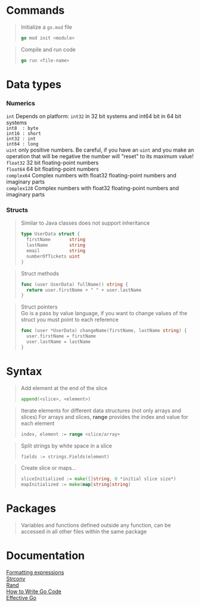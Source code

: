 # Commands

>Initialize a `go.mod` file
>```go
> go mod init <module>
>```


>Compile and run code
>```go
>go run <file-name>
>```

# Data types

### Numerics
`int`  	Depends on platform: `int32` in 32 bit systems and int64 bit in 64 bit systems</br>
`int8  : byte`</br>
`int16 : short`</br>
`int32 : int`</br>
`int64 : long`</br>
`uint` only positive numbers. Be careful, if you have an `uint` and you make an operation that will be negative the number will "reset" to its maximum value!</br>
`float32` 32 bit floating-point numbers</br>
`float64` 64 bit floating-point numbers</br>
`complex64` Complex numbers with float32 floating-point numbers and imaginary parts</br>
`complex128` Complex numbers with float32 floating-point numbers and imaginary parts</br>

### Structs

>
>Similar to Java classes does not support inheritance
>```go
>type UserData struct {
>	firstName       string
>	lastName        string
>	email           string
>	numberOfTickets uint
>}
>```

>Struct methods
>```go
>func (user UserData) fullName() string {
>   return user.firstName + " " + user.lastName
>}
>```

>Struct pointers<br/>
> Go is a pass by value language, if you want to change values of the struct you must point to each reference
>```go
>func (user *UserData) changeName(firstName, lastName string) {
>   user.firstName = firstName
>   user.lastName = lastName
>}
>```

# Syntax
> Add element at the end of the slice
>```go
>append(<slice>, <element>)
>```

> Iterate elements for different data structures (not only arrays and slices)
> For arrays and slices, <b>range</b> provides the index and value for each element
>```go
>index, element := range <slice/array>
>```

> Split strings by white space in a slice
>```go
>fields := strings.Fields(element)
>```

> Create slice or maps...
>```go
>sliceInitialized := make([]string, 0 *initial slice size*)
>mapInitialized := make(map[string]string)
>```

# Packages
> Variables and functions defined outside any function, can be accessed in all other files within the same package

# Documentation
[Formatting expressions](https://pkg.go.dev/fmt#hdr-Printing)<br/>
[Strconv](https://pkg.go.dev/strconv)<br/>
[Rand](https://pkg.go.dev/math/rand)<br/>
[How to Write Go Code](https://go.dev/doc/code#Overview)<br/>
[Effective Go](https://go.dev/doc/effective_go)<br/>
